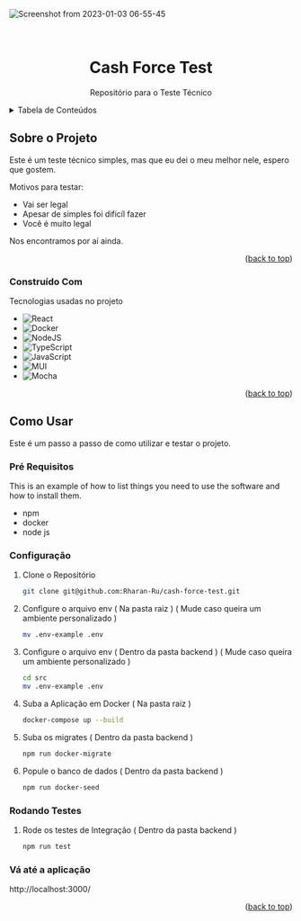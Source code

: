 ![Screenshot from 2023-01-03 06-55-45](https://user-images.githubusercontent.com/83517505/210335783-fa4ff03f-305d-487c-bf67-a816dec5220e.png)

<a name="readme-top"></a>



<!-- PROJECT LOGO -->
<br />
<div align="center">
  <h1 align="center">Cash Force Test</h1>

  <p align="center">
    Repositório para o Teste Técnico
  </p>
</div>



<!-- TABLE OF CONTENTS -->
<details>
  <summary>Tabela de Conteúdos</summary>
  <ol>
    <li>
      <a href="#about-the-project">Sobre o Projeto</a>
      <ul>
        <li><a href="#built-with">Construído com</a></li>
      </ul>
    </li>
    <li>
      <a href="#getting-started">Como Usar</a>
      <ul>
        <li><a href="#prerequisites">Pré Requisitos</a></li>
        <li><a href="#installation">Instalação</a></li>
      </ul>
    </li>
    <li><a href="#contact">Contato</a></li>
  </ol>
</details>



<!-- SOBRE O PROJETO -->
## Sobre o Projeto

Este é um teste técnico simples, mas que eu dei o meu melhor nele, espero que gostem.

Motivos para testar:
* Vai ser legal
* Apesar de simples foi dificíl fazer
* Você é muito legal

Nos encontramos por aí ainda.

<p align="right">(<a href="#readme-top">back to top</a>)</p>



### Construído Com

Tecnologias usadas no projeto

* ![React](https://img.shields.io/badge/react-%2320232a.svg?style=for-the-badge&logo=react&logoColor=%2361DAFB)
* ![Docker](https://img.shields.io/badge/docker-%230db7ed.svg?style=for-the-badge&logo=docker&logoColor=white)
* ![NodeJS](https://img.shields.io/badge/node.js-6DA55F?style=for-the-badge&logo=node.js&logoColor=white)
* ![TypeScript](https://img.shields.io/badge/typescript-%23007ACC.svg?style=for-the-badge&logo=typescript&logoColor=white)
* ![JavaScript](https://img.shields.io/badge/javascript-%23323330.svg?style=for-the-badge&logo=javascript&logoColor=%23F7DF1E)
* ![MUI](https://img.shields.io/badge/MUI-%230081CB.svg?style=for-the-badge&logo=mui&logoColor=white)
* ![Mocha](https://img.shields.io/badge/-mocha-%238D6748?style=for-the-badge&logo=mocha&logoColor=white)

<p align="right">(<a href="#readme-top">back to top</a>)</p>



<!-- COMO USAR -->
## Como Usar

Este é um passo a passo de como utilizar e testar o projeto.

### Pré Requisitos

This is an example of how to list things you need to use the software and how to install them.
* npm
* docker
* node js

### Configuração

1. Clone o Repositório
   ```sh
   git clone git@github.com:Rharan-Ru/cash-force-test.git
   ```
2. Configure o arquivo env ( Na pasta raiz ) ( Mude caso queira um ambiente personalizado )
   ```sh
   mv .env-example .env
   ```
3. Configure o arquivo env ( Dentro da pasta backend ) ( Mude caso queira um ambiente personalizado )
   ```sh
   cd src
   mv .env-example .env
   ```
4. Suba a Aplicação em Docker ( Na pasta raiz )
   ```sh
   docker-compose up --build
   ```
5. Suba os migrates ( Dentro da pasta backend )
   ```sh
   npm run docker-migrate
   ```
6. Popule o banco de dados ( Dentro da pasta backend )
   ```sh
   npm run docker-seed
   ```

### Rodando Testes

1. Rode os testes de Integração ( Dentro da pasta backend )
   ```sh
   npm run test
   ```
### Vá até a aplicação

http://localhost:3000/



<p align="right">(<a href="#readme-top">back to top</a>)</p>
